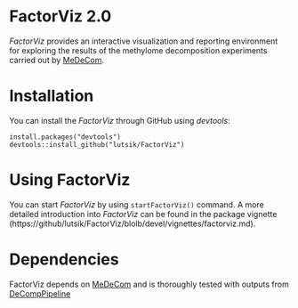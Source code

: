 # FactorViz 2.0
*FactorViz* provides an interactive visualization and reporting environment for exploring the results of the methylome decomposition experiments carried out by [MeDeCom](http://public.genetik.uni-sb.de/medecom/).

# Installation
You can install the *FactorViz* through GitHub using *devtools*:

```{r, eval=F}
install.packages("devtools")
devtools::install_github("lutsik/FactorViz")
```

# Using FactorViz
You can start *FactorViz* by using ```startFactorViz()``` command.
A more detailed introduction into *FactorViz* can be found in the package vignette
(https://github/lutsik/FactorViz/blolb/devel/vignettes/factorviz.md).

# Dependencies
FactorViz depends on [MeDeCom](http://public.genetik.uni-sb.de/medecom/) and is thoroughly tested with outputs from [DeCompPipeline](https://github.com/lutsik/DecompPipeline)
